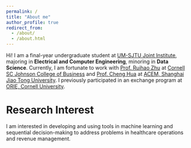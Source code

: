 ```yaml
---
permalink: /
title: "About me"
author_profile: true
redirect_from: 
  - /about/
  - /about.html
---
```


Hi! I am a final-year undergraduate student at [UM-SJTU Joint Institute](https://www.ji.sjtu.edu.cn/), majoring in **Electrical and Computer Engineering**, minoring in **Data Science**. Currently, I am fortunate to work with [Prof. Ruihao Zhu](https://rzhu.github.io/) at [Cornell SC Johnson College of Business](https://business.cornell.edu/?_gl=1%2Am9kg4r%2A_up%2AMQ..%2A_ga%2AMTcwNjA0MzE4Ni4xNzI5OTA3NjQ3%2A_ga_PJ9SLZ1H8W%2AMTcyOTkwNzY0Ny4xLjAuMTcyOTkwNzY0Ny4wLjAuMA..) and [Prof. Cheng Hua](https://acem.sjtu.edu.cn/en/faculty/huacheng.html) at [ACEM, Shanghai Jiao Tong University](https://acem.sjtu.edu.cn/acem2021/en/). I previously participated in an exchange program at [ORIE, Cornell University](https://www.orie.cornell.edu/orie).

Research Interest
======
I am interested in developing and using tools in machine learning and sequential decision-making to address problems in healthcare operations and revenue management.

